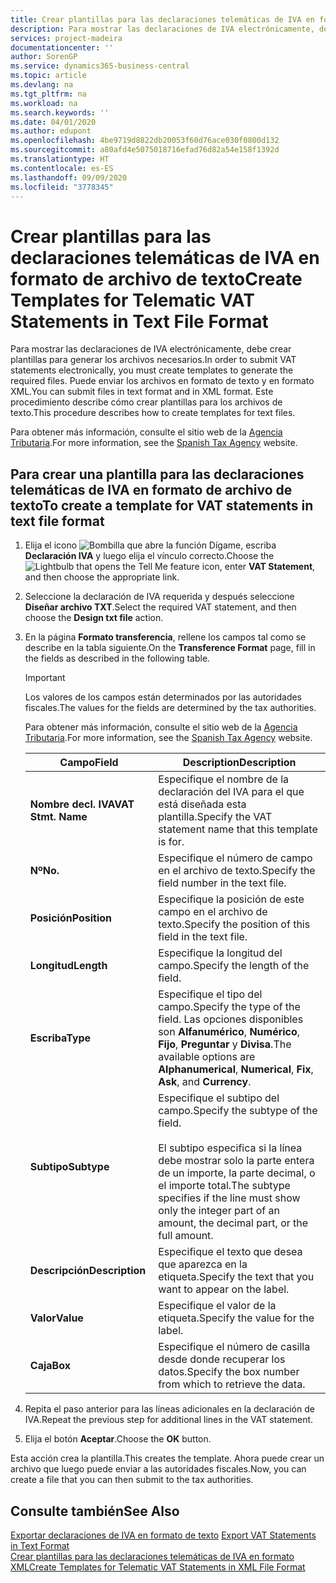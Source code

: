 ```yaml
---
title: Crear plantillas para las declaraciones telemáticas de IVA en formato de archivo de texto
description: Para mostrar las declaraciones de IVA electrónicamente, debe crear plantillas para generar los archivos necesarios. Puede enviar los archivos en formato de texto y en formato XML. Este procedimiento describe cómo crear plantillas para los archivos de texto.
services: project-madeira
documentationcenter: ''
author: SorenGP
ms.service: dynamics365-business-central
ms.topic: article
ms.devlang: na
ms.tgt_pltfrm: na
ms.workload: na
ms.search.keywords: ''
ms.date: 04/01/2020
ms.author: edupont
ms.openlocfilehash: 4be9719d8822db20053f60d76ace030f0800d132
ms.sourcegitcommit: a80afd4e5075018716efad76d82a54e158f1392d
ms.translationtype: HT
ms.contentlocale: es-ES
ms.lasthandoff: 09/09/2020
ms.locfileid: "3778345"
---
```

# <a name="create-templates-for-telematic-vat-statements-in-text-file-format"></a><span data-ttu-id="e5c7a-105">Crear plantillas para las declaraciones telemáticas de IVA en formato de archivo de texto</span><span class="sxs-lookup"><span data-stu-id="e5c7a-105">Create Templates for Telematic VAT Statements in Text File Format</span></span>
<span data-ttu-id="e5c7a-106">Para mostrar las declaraciones de IVA electrónicamente, debe crear plantillas para generar los archivos necesarios.</span><span class="sxs-lookup"><span data-stu-id="e5c7a-106">In order to submit VAT statements electronically, you must create templates to generate the required files.</span></span> <span data-ttu-id="e5c7a-107">Puede enviar los archivos en formato de texto y en formato XML.</span><span class="sxs-lookup"><span data-stu-id="e5c7a-107">You can submit files in text format and in XML format.</span></span> <span data-ttu-id="e5c7a-108">Este procedimiento describe cómo crear plantillas para los archivos de texto.</span><span class="sxs-lookup"><span data-stu-id="e5c7a-108">This procedure describes how to create templates for text files.</span></span>  

<span data-ttu-id="e5c7a-109">Para obtener más información, consulte el sitio web de la [Agencia Tributaria](https://go.microsoft.com/fwlink/?LinkID=238181).</span><span class="sxs-lookup"><span data-stu-id="e5c7a-109">For more information, see the [Spanish Tax Agency](https://go.microsoft.com/fwlink/?LinkID=238181) website.</span></span>  

## <a name="to-create-a-template-for-vat-statements-in-text-file-format"></a><span data-ttu-id="e5c7a-110">Para crear una plantilla para las declaraciones telemáticas de IVA en formato de archivo de texto</span><span class="sxs-lookup"><span data-stu-id="e5c7a-110">To create a template for VAT statements in text file format</span></span>  

1.  <span data-ttu-id="e5c7a-111">Elija el icono ![Bombilla que abre la función Dígame](../../media/ui-search/search_small.png "Dígame qué desea hacer"), escriba **Declaración IVA** y luego elija el vínculo correcto.</span><span class="sxs-lookup"><span data-stu-id="e5c7a-111">Choose the ![Lightbulb that opens the Tell Me feature](../../media/ui-search/search_small.png "Tell me what you want to do") icon, enter **VAT Statement**, and then choose the appropriate link.</span></span>  
2.  <span data-ttu-id="e5c7a-112">Seleccione la declaración de IVA requerida y después seleccione **Diseñar archivo TXT**.</span><span class="sxs-lookup"><span data-stu-id="e5c7a-112">Select the required VAT statement, and then choose the **Design txt file** action.</span></span>  
3.  <span data-ttu-id="e5c7a-113">En la página **Formato transferencia**, rellene los campos tal como se describe en la tabla siguiente.</span><span class="sxs-lookup"><span data-stu-id="e5c7a-113">On the **Transference Format** page, fill in the fields as described in the following table.</span></span>  

    > [!IMPORTANT]  
    >  <span data-ttu-id="e5c7a-114">Los valores de los campos están determinados por las autoridades fiscales.</span><span class="sxs-lookup"><span data-stu-id="e5c7a-114">The values for the fields are determined by the tax authorities.</span></span>  
    >   
    >  <span data-ttu-id="e5c7a-115">Para obtener más información, consulte el sitio web de la [Agencia Tributaria](https://go.microsoft.com/fwlink/?LinkID=238181).</span><span class="sxs-lookup"><span data-stu-id="e5c7a-115">For more information, see the [Spanish Tax Agency](https://go.microsoft.com/fwlink/?LinkID=238181) website.</span></span>  

    |<span data-ttu-id="e5c7a-116">Campo</span><span class="sxs-lookup"><span data-stu-id="e5c7a-116">Field</span></span>|<span data-ttu-id="e5c7a-117">Description</span><span class="sxs-lookup"><span data-stu-id="e5c7a-117">Description</span></span>|  
    |---------------------------------|---------------------------------------|  
    |<span data-ttu-id="e5c7a-118">**Nombre decl. IVA**</span><span class="sxs-lookup"><span data-stu-id="e5c7a-118">**VAT Stmt. Name**</span></span>|<span data-ttu-id="e5c7a-119">Especifique el nombre de la declaración del IVA para el que está diseñada esta plantilla.</span><span class="sxs-lookup"><span data-stu-id="e5c7a-119">Specify the VAT statement name that this template is for.</span></span>|  
    |<span data-ttu-id="e5c7a-120">**Nº**</span><span class="sxs-lookup"><span data-stu-id="e5c7a-120">**No.**</span></span>|<span data-ttu-id="e5c7a-121">Especifique el número de campo en el archivo de texto.</span><span class="sxs-lookup"><span data-stu-id="e5c7a-121">Specify the field number in the text file.</span></span>|  
    |<span data-ttu-id="e5c7a-122">**Posición**</span><span class="sxs-lookup"><span data-stu-id="e5c7a-122">**Position**</span></span>|<span data-ttu-id="e5c7a-123">Especifique la posición de este campo en el archivo de texto.</span><span class="sxs-lookup"><span data-stu-id="e5c7a-123">Specify the position of this field in the text file.</span></span>|  
    |<span data-ttu-id="e5c7a-124">**Longitud**</span><span class="sxs-lookup"><span data-stu-id="e5c7a-124">**Length**</span></span>|<span data-ttu-id="e5c7a-125">Especifique la longitud del campo.</span><span class="sxs-lookup"><span data-stu-id="e5c7a-125">Specify the length of the field.</span></span>|  
    |<span data-ttu-id="e5c7a-126">**Escriba**</span><span class="sxs-lookup"><span data-stu-id="e5c7a-126">**Type**</span></span>|<span data-ttu-id="e5c7a-127">Especifique el tipo del campo.</span><span class="sxs-lookup"><span data-stu-id="e5c7a-127">Specify the type of the field.</span></span> <span data-ttu-id="e5c7a-128">Las opciones disponibles son **Alfanumérico**, **Numérico**, **Fijo**, **Preguntar** y **Divisa**.</span><span class="sxs-lookup"><span data-stu-id="e5c7a-128">The available options are **Alphanumerical**, **Numerical**, **Fix**, **Ask**, and **Currency**.</span></span>|  
    |<span data-ttu-id="e5c7a-129">**Subtipo**</span><span class="sxs-lookup"><span data-stu-id="e5c7a-129">**Subtype**</span></span>|<span data-ttu-id="e5c7a-130">Especifique el subtipo del campo.</span><span class="sxs-lookup"><span data-stu-id="e5c7a-130">Specify the subtype of the field.</span></span><br /><br /> <span data-ttu-id="e5c7a-131">El subtipo especifica si la línea debe mostrar solo la parte entera de un importe, la parte decimal, o el importe total.</span><span class="sxs-lookup"><span data-stu-id="e5c7a-131">The subtype specifies if the line must show only the integer part of an amount, the decimal part, or the full amount.</span></span>|  
    |<span data-ttu-id="e5c7a-132">**Descripción**</span><span class="sxs-lookup"><span data-stu-id="e5c7a-132">**Description**</span></span>|<span data-ttu-id="e5c7a-133">Especifique el texto que desea que aparezca en la etiqueta.</span><span class="sxs-lookup"><span data-stu-id="e5c7a-133">Specify the text that you want to appear on the label.</span></span>|  
    |<span data-ttu-id="e5c7a-134">**Valor**</span><span class="sxs-lookup"><span data-stu-id="e5c7a-134">**Value**</span></span>|<span data-ttu-id="e5c7a-135">Especifique el valor de la etiqueta.</span><span class="sxs-lookup"><span data-stu-id="e5c7a-135">Specify the value for the label.</span></span>|  
    |<span data-ttu-id="e5c7a-136">**Caja**</span><span class="sxs-lookup"><span data-stu-id="e5c7a-136">**Box**</span></span>|<span data-ttu-id="e5c7a-137">Especifique el número de casilla desde donde recuperar los datos.</span><span class="sxs-lookup"><span data-stu-id="e5c7a-137">Specify the box number from which to retrieve the data.</span></span>|  

4.  <span data-ttu-id="e5c7a-138">Repita el paso anterior para las líneas adicionales en la declaración de IVA.</span><span class="sxs-lookup"><span data-stu-id="e5c7a-138">Repeat the previous step for additional lines in the VAT statement.</span></span>  
5.  <span data-ttu-id="e5c7a-139">Elija el botón **Aceptar**.</span><span class="sxs-lookup"><span data-stu-id="e5c7a-139">Choose the **OK** button.</span></span>  

<span data-ttu-id="e5c7a-140">Esta acción crea la plantilla.</span><span class="sxs-lookup"><span data-stu-id="e5c7a-140">This creates the template.</span></span> <span data-ttu-id="e5c7a-141">Ahora puede crear un archivo que luego puede enviar a las autoridades fiscales.</span><span class="sxs-lookup"><span data-stu-id="e5c7a-141">Now, you can create a file that you can then submit to the tax authorities.</span></span>  

## <a name="see-also"></a><span data-ttu-id="e5c7a-142">Consulte también</span><span class="sxs-lookup"><span data-stu-id="e5c7a-142">See Also</span></span>  
 <span data-ttu-id="e5c7a-143">[Exportar declaraciones de IVA en formato de texto](how-to-export-vat-statements-in-text-format.md) </span><span class="sxs-lookup"><span data-stu-id="e5c7a-143">[Export VAT Statements in Text Format](how-to-export-vat-statements-in-text-format.md) </span></span>  
 [<span data-ttu-id="e5c7a-144">Crear plantillas para las declaraciones telemáticas de IVA en formato XML</span><span class="sxs-lookup"><span data-stu-id="e5c7a-144">Create Templates for Telematic VAT Statements in XML File Format</span></span>](how-to-create-templates-for-telematic-vat-statements-in-xml-file-format.md)
